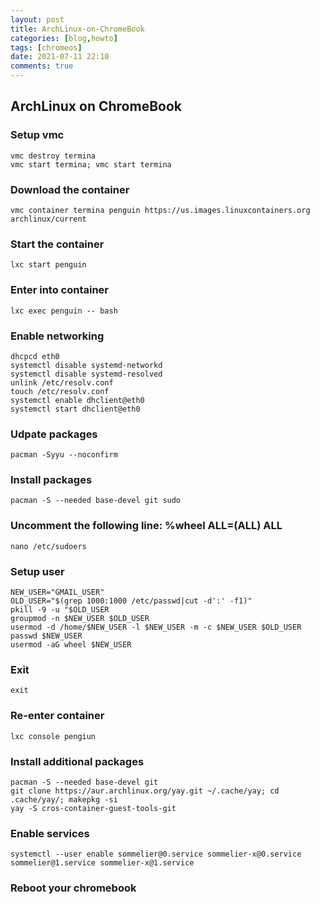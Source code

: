 ```yaml
---
layout: post
title: ArchLinux-on-ChromeBook
categories: [blog,howto]
tags: [chromeos]
date: 2021-07-11 22:10
comments: true
---
```


## ArchLinux on ChromeBook

### Setup vmc
```shell
vmc destroy termina
vmc start termina; vmc start termina
```

### Download the container 
```shell
vmc container termina penguin https://us.images.linuxcontainers.org archlinux/current
```

### Start the container
```shell
lxc start penguin
```

### Enter into container
```shell
lxc exec penguin -- bash
```

### Enable networking
```shell
dhcpcd eth0
systemctl disable systemd-networkd
systemctl disable systemd-resolved
unlink /etc/resolv.conf
touch /etc/resolv.conf
systemctl enable dhclient@eth0
systemctl start dhclient@eth0
```

### Udpate packages
```shell
pacman -Syyu --noconfirm
```

### Install packages
```shell
pacman -S --needed base-devel git sudo
```

### Uncomment the following line: %wheel ALL=(ALL) ALL
```shell
nano /etc/sudoers
```

### Setup user
```shell
NEW_USER="GMAIL_USER"
OLD_USER="$(grep 1000:1000 /etc/passwd|cut -d':' -f1)"
pkill -9 -u "$OLD_USER
groupmod -n $NEW_USER $OLD_USER
usermod -d /home/$NEW_USER -l $NEW_USER -m -c $NEW_USER $OLD_USER
passwd $NEW_USER
usermod -aG wheel $NEW_USER
```

### Exit
```shell
exit
```

### Re-enter container
```shell
lxc console pengiun
```

### Install additional packages
```shell
pacman -S --needed base-devel git
git clone https://aur.archlinux.org/yay.git ~/.cache/yay; cd .cache/yay/; makepkg -si
yay -S cros-container-guest-tools-git
```


### Enable services
```shell
systemctl --user enable sommelier@0.service sommelier-x@0.service sommelier@1.service sommelier-x@1.service
```

### Reboot your chromebook
